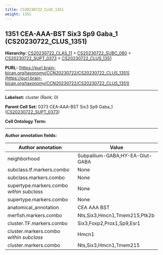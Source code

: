 ```yaml
---
title: CS20230722_CLUS_1351
weight: 1351
---
```

## 1351 CEA-AAA-BST Six3 Sp9 Gaba_1 (CS20230722_CLUS_1351)
<b>Hierarchy: </b>
[CS20230722_CLAS_11](../CS20230722_CLAS_11) >
[CS20230722_SUBC_080](../CS20230722_SUBC_080) >
[CS20230722_SUPT_0373](../CS20230722_SUPT_0373) >
[CS20230722_CLUS_1351](../CS20230722_CLUS_1351)

**PURL:** [https://purl.brain-bican.org/taxonomy/CCN20230722/CS20230722_CLUS_1351](https://purl.brain-bican.org/taxonomy/CCN20230722/CS20230722_CLUS_1351)

---


**Labelset:** cluster (Rank: 0)

**Parent Cell Set:** 0373 CEA-AAA-BST Six3 Sp9 Gaba_1 ([CS20230722_SUPT_0373](../CS20230722_SUPT_0373))



**Cell Ontology Term:** 

[MARKER GENES.]: #


---

[TRANSFERRED ANNOTATIONS.]: #


[AUTHOR ANNOTATION FIELDS.]: #


**Author annotation fields:**

| Author annotation | Value |
|-------------------|-------|
|neighborhood|Subpallium-GABA;HY-EA-Glut-GABA|
|subclass.tf.markers.combo|None|
|subclass.markers.combo|None|
|supertype.markers.combo _within subclass_|None|
|supertype.markers.combo|None|
|anatomical_annotation|CEA AAA BST|
|merfish.markers.combo|Nts,Six3,Hmcn1,Tmem215,Ptk2b|
|cluster.TF.markers.combo|Six3,Foxp2,Prox1,Sp9,Esr1|
|cluster.markers.combo _within subclass_|Hmcn1|
|cluster.markers.combo|Nts,Six3,Hmcn1,Tmem215|

